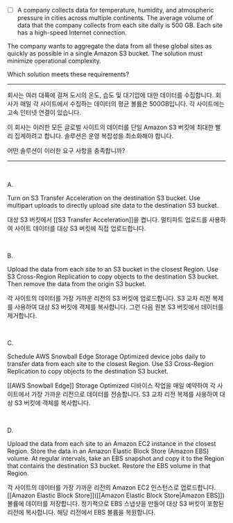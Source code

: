 - [ ] A company collects data for temperature, humidity, and atmospheric pressure in cities across multiple continents. The average volume of data that the company collects from each site daily is 500 GB. Each site has a high-speed Internet connection.

The company wants to aggregate the data from all these global sites as quickly as possible in a single Amazon S3 bucket. The solution must minimize operational complexity.

Which solution meets these requirements?

---

회사는 여러 대륙에 걸쳐 도시의 온도, 습도 및 대기압에 대한 데이터를 수집합니다. 회사가 매일 각 사이트에서 수집하는 데이터의 평균 볼륨은 500GB입니다. 각 사이트에는 고속 인터넷 연결이 있습니다.

이 회사는 이러한 모든 글로벌 사이트의 데이터를 단일 Amazon S3 버킷에 최대한 빨리 집계하려고 합니다. 솔루션은 운영 복잡성을 최소화해야 합니다.

어떤 솔루션이 이러한 요구 사항을 충족합니까?

---

​

A.

Turn on S3 Transfer Acceleration on the destination S3 bucket. Use multipart uploads to directly upload site data to the destination S3 bucket.

대상 S3 버킷에서 [[S3 Transfer Acceleration]]을 켭니다. 멀티파트 업로드를 사용하여 사이트 데이터를 대상 S3 버킷에 직접 업로드합니다.

​

B.

Upload the data from each site to an S3 bucket in the closest Region. Use S3 Cross-Region Replication to copy objects to the destination S3 bucket. Then remove the data from the origin S3 bucket.

각 사이트의 데이터를 가장 가까운 리전의 S3 버킷에 업로드합니다. S3 교차 리전 복제를 사용하여 대상 S3 버킷에 객체를 복사합니다. 그런 다음 원본 S3 버킷에서 데이터를 제거합니다.

​

C.

Schedule AWS Snowball Edge Storage Optimized device jobs daily to transfer data from each site to the closest Region. Use S3 Cross-Region Replication to copy objects to the destination S3 bucket.

[[AWS Snowball Edge]] Storage Optimized 디바이스 작업을 매일 예약하여 각 사이트에서 가장 가까운 리전으로 데이터를 전송합니다. S3 교차 리전 복제를 사용하여 대상 S3 버킷에 객체를 복사합니다.

​

D.

Upload the data from each site to an Amazon EC2 instance in the closest Region. Store the data in an Amazon Elastic Block Store (Amazon EBS) volume. At regular intervals, take an EBS snapshot and copy it to the Region that contains the destination S3 bucket. Restore the EBS volume in that Region.

각 사이트의 데이터를 가장 가까운 리전의 Amazon EC2 인스턴스로 업로드합니다. [[Amazon Elastic Block Store]]([[Amazon Elastic Block Store|Amazon EBS]]) 볼륨에 데이터를 저장합니다. 정기적으로 EBS 스냅샷을 만들어 대상 S3 버킷이 포함된 리전에 복사합니다. 해당 리전에서 EBS 볼륨을 복원합니다.
